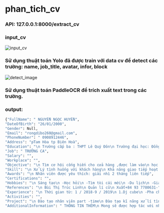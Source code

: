 # phan_tich_cv
### API: 127.0.0.1:8000/extract_cv
### input_cv 
![input_cv](https://github.com/LeNamHUST/phan_tich_cv/assets/136665511/07cb57dd-ab13-46d0-85a1-d2c1c58362df)
### Sử dụng thuật toán Yolo đã được train với data cv để detect các trường: name, job_title, avatar, infor, block
![detect_image](https://github.com/LeNamHUST/phan_tich_cv/assets/136665511/28114854-c9ea-4b9a-9c6c-c6e27c08e87e)
### Sử dụng thuật toán PaddleOCR để trích xuất text trong các trường.
### output:
```sh
{"FullName": " NGUYỄN NGỌC HUYỀN",
"DateOfBirth": "26/01/2000",
"Gender": Null,
"Email": "rongdibo260@gmail.com",
"PhoneNumber": " 0908912446",
"Address": "pTam Hòa tp Biên Hoà",
"Education": "\n Trường cấp ba : THPT Lê Quý Đôn\n Trường đại học: Đồng Nai\n Chuyên ngành : Quản trị kinh doanh\n Loại : chưa",
"Job": " TRƯỞNG CA",
"Salary": "",
"Workplace": "",
"Objective": "\n Tìm cơ hội cống hiến cho cửa hàng ,được làm vào\n học hỏi nhiều kinh nghiệm trong khi làm việc team\n phát triển trong môi trường chuyên nghiệp mà\n cửa hàng đã tạo dựng .Cầu tiến trong tương lai\n gắn bó lâu dài .",
"Skill": "\n Xử Lý tình huống với khách hàng\n Khả năng giao tiếp hoạt ngôn\n Kỹ năng làm việc nhóm , lắng nghe\n Kỹ năng kết hợp các loại thức uống\n Kỹ năng decol\n Sử dụng thành thạo các công cụ pha chế\n Kiến thức về tâm lý khách hàng",
"Awards": "\n Nhân viên được yêu thích: giải nhì 2 tháng liên tiếp",
"Certifications": "",
"Hobbies": "\n Sáng tạo\n -Học hỏi\n -Tìm tòi cái mới\n -Du lịch\n -Giao tiếp\n -Thưởng thức các loại thức uống",
"References": "\n Bùi Thị Trúc Linh\n Quản lí cũ\n Xuất+84 93 7780631-",
"Experience": "\n Thời gian từ: 1 / 2018-9 / 2019\n 1.Dj cube\n -Pha chế\n -Phục vụ\n Thời gian từ: 11 / 2019-6 / 2020\n 2Bus cafe\n -Pha chế\n -Thu ngân\n Thời gian từ: 10 / 2020-6 / 2022\n 3.Phòng bánh đen\n -Thợ bánh bông lan\n -Thợ decor\n Thời gian từ: 10 / 2022-3 / 2023\n 4.Hanuel tea\n - Pha chế\n -Trưởng ca",
"Activities": "",
"Project": "\n Đào tạo nhân viên part -time\n Đào tạo kĩ năng xử lí tình huống\n Tham gia đóng góp ý kiến cải tạo cửa hàng\n Xây durna tình đồng đội trong công việc",
"AdditionalInformation": " THÔNG TIN THÊM\n Mong sẽ được hợp tác với nhà tuyển dụng sớm\n nhất và tôi sẽ không làm mọi người thất vọng\n Dạ tôi xin cám ơn"}
````
